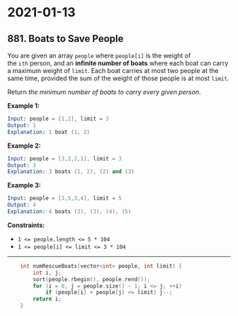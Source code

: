 # 2021-01-13

## 881. Boats to Save People

You are given an array `people` where `people[i]` is the weight of the `ith` person, and an **infinite number of boats** where each boat can carry a maximum weight of `limit`. Each boat carries at most two people at the same time, provided the sum of the weight of those people is at most `limit`.

Return *the minimum number of boats to carry every given person*.

**Example 1:**

```s
Input: people = [1,2], limit = 3
Output: 1
Explanation: 1 boat (1, 2)
```

**Example 2:**

```s
Input: people = [3,2,2,1], limit = 3
Output: 3
Explanation: 3 boats (1, 2), (2) and (3)
```

**Example 3:**

```s
Input: people = [3,5,3,4], limit = 5
Output: 4
Explanation: 4 boats (3), (3), (4), (5)
```

**Constraints:**

- `1 <= people.length <= 5 * 104`
- `1 <= people[i] <= limit <= 3 * 104`

---

```c++
    int numRescueBoats(vector<int> people, int limit) {
        int i, j;
        sort(people.rbegin(), people.rend());
        for (i = 0, j = people.size() - 1; i <= j; ++i)
            if (people[i] + people[j] <= limit) j--;
        return i;
    }
```
